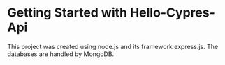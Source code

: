 # Getting Started with Hello-Cypres-Api

This project was created using node.js and its framework express.js. The databases are handled by MongoDB.
